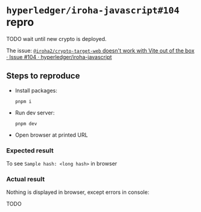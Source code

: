 # `hyperledger/iroha-javascript#104` repro

TODO wait until new crypto is deployed.

The issue: [`@iroha2/crypto-target-web` doesn't work with Vite out of the box · Issue #104 · hyperledger/iroha-javascript](https://github.com/hyperledger/iroha-javascript/issues/104)

## Steps to reproduce

- Install packages:
  ```shell
  pnpm i
  ```
- Run dev server:
  ```shell
  pnpm dev
  ```
- Open browser at printed URL
  
### Expected result

To see `Sample hash: <long hash>` in browser

### Actual result

Nothing is displayed in browser, except errors in console:

TODO